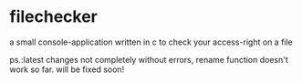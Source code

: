 # filechecker
a small console-application written in c
to check your access-right on a file


ps.:latest changes not completely without errors, rename function doesn't work so far.
    will be fixed soon!
